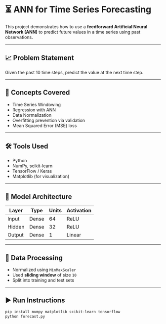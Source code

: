 # ⏳ ANN for Time Series Forecasting

This project demonstrates how to use a **feedforward Artificial Neural Network (ANN)** to predict future values in a time series using past observations.

---

## 📈 Problem Statement

Given the past 10 time steps, predict the value at the next time step.

---

## 🧠 Concepts Covered

- Time Series Windowing  
- Regression with ANN  
- Data Normalization  
- Overfitting prevention via validation  
- Mean Squared Error (MSE) loss

---

## 🛠️ Tools Used

- Python  
- NumPy, scikit-learn  
- TensorFlow / Keras  
- Matplotlib (for visualization)

---

## 🧩 Model Architecture

| Layer      | Type   | Units | Activation |
|------------|--------|-------|------------|
| Input      | Dense  | 64    | ReLU       |
| Hidden     | Dense  | 32    | ReLU       |
| Output     | Dense  | 1     | Linear     |

---

## 🔄 Data Processing

- Normalized using `MinMaxScaler`
- Used **sliding window** of size `10`
- Split into training and test sets

---

## ▶️ Run Instructions

```bash
pip install numpy matplotlib scikit-learn tensorflow
python forecast.py
